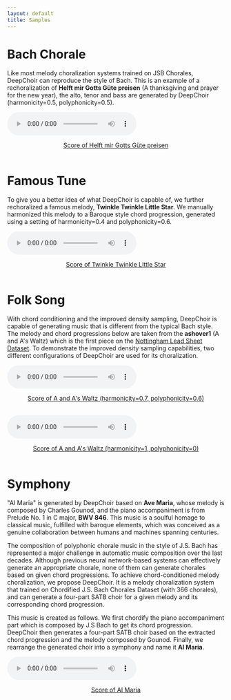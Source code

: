 ```yaml
---
layout: default
title: Samples
---
```


# Bach Chorale

Like most melody choralization systems trained on JSB Chorales, DeepChoir can reproduce the style of Bach. This is an example of a rechoralization of **Helft mir Gotts Güte preisen** (A thanksgiving and prayer for the new year), the alto, tenor and bass are generated by DeepChoir (harmonicity=0.5, polyphonicity=0.5).

<audio id="audio_1" src="samples/bach_chorale/088-h0.5-p0.5.mp3" type="audio/mpeg" controls controlsList="nodownload">Your browser does not support the audio element.</audio>
<center><a id="score_1" href="samples/bach_chorale/088-h0.5-p0.5.pdf" target="_blank">Score of Helft mir Gotts Güte preisen</a></center>
<br>

# Famous Tune
To give you a better idea of what DeepChoir is capable of, we further rechoralized a famous melody, **Twinkle Twinkle Little Star**. We manually harmonized this melody to a Baroque style chord progression, generated using a setting of harmonicity=0.4 and polyphonicity=0.6.

<audio id="audio_2" src="samples/famous_tune/little star-h0.4-p0.6.mp3" type="audio/mpeg" controls controlsList="nodownload">Your browser does not support the audio element.</audio>
<center><a id="score_2" href="samples/famous_tune/little star-h0.4-p0.6.pdf" target="_blank">Score of Twinkle Twinkle Little Star</a></center>
<br>

# Folk Song
With chord conditioning and the improved density sampling, DeepChoir is capable of generating music that is different from the typical Bach style. The melody and chord progressions below are taken from the **ashover1** (A and A's Waltz) which is the first piece on the [Nottingham Lead Sheet Dataset](https://github.com/sander-wood/autoharmonizer). To demonstrate the improved density sampling capabilities, two different configurations of DeepChoir are used for its choralization.

<audio id="audio_3" src="samples/folk_song/ashover1-h0.7-p0.6.mp3" type="audio/mpeg" controls controlsList="nodownload">Your browser does not support the audio element.</audio>
<center><a id="score_3" href="samples/folk_song/ashover1-h0.7-p0.6.pdf" target="_blank">Score of A and A's Waltz (harmonicity=0.7, polyphonicity=0.6)</a></center>
<br>

<audio id="audio_4" src="samples/folk_song/ashover1-h1-p0.mp3" type="audio/mpeg" controls controlsList="nodownload">Your browser does not support the audio element.</audio>
<center><a id="score_4" href="samples/folk_song/ashover1-h1-p0.pdf" target="_blank">Score of A and A's Waltz (harmonicity=1, polyphonicity=0)</a></center>
<br>

# Symphony

"AI Maria" is generated by DeepChoir based on **Ave Maria**, whose melody is composed by Charles Gounod, and the piano accompaniment is from Prelude No. 1 in C major, **BWV 846**. This music is a soulful homage to classical music, fulfilled with baroque elements, which was conceived as a genuine collaboration between humans and machines spanning centuries.

The composition of polyphonic chorale music in the style of J.S. Bach has represented a major challenge in automatic music composition over the last decades. Although previous neural network-based systems can effectively generate an appropriate chorale, none of them can generate chorales based on given chord progressions. To achieve chord-conditioned melody choralization, we propose DeepChoir. It is a melody choralization system that trained on Chordified J.S. Bach Chorales Dataset (with 366 chorales), and can generate a four-part SATB choir for a given melody and its corresponding chord progression.

This music is created as follows. We first chordify the piano accompaniment part which is composed by J.S Bach to get its chord progression. DeepChoir then generates a four-part SATB choir based on the extracted chord progression and the melody composed by Gounod. Finally, we rearrange the generated choir into a symphony and name it **AI Maria**.

<audio id="audio_5" src="samples/symphony/AI Maria.mp3" type="audio/mpeg" controls controlsList="nodownload">Your browser does not support the audio element.</audio>
<center><a id="score_5" href="samples/symphony/AI Maria.pdf" target="_blank">Score of AI Maria</a></center>
<br>

  
